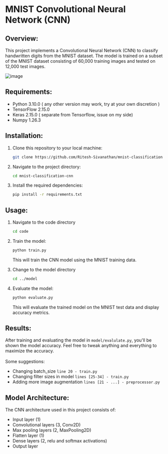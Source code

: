 # MNIST Convolutional Neural Network (CNN)

## Overview:
This project implements a Convolutional Neural Network (CNN) to classify handwritten digits from the MNIST dataset. The model is trained on a subset of the MNIST dataset consisting of 60,000 training images and tested on 12,000 test images.

![image](https://github.com/Ritesh-Sivanathan/mnist-classification-cnn/assets/82885975/6a832b65-f7a0-4f91-b9a9-12a790ec72db)

## Requirements:
- Python 3.10.0 ( any other version may work, try at your own discretion )
- TensorFlow 2.15.0
- Keras 2.15.0 ( separate from Tensorflow, issue on my side)
- Numpy 1.26.3
  
## Installation:
1. Clone this repository to your local machine:
    ```bash
    git clone https://github.com/Ritesh-Sivanathan/mnist-classification-cnn.git
    ```

2. Navigate to the project directory:
    ```bash
    cd mnist-classification-cnn
    ```

3. Install the required dependencies:
    ```bash
    pip install -r requirements.txt
    ```

## Usage:

1. Navigate to the code directory
   ```bash
   cd code
   ```

2. Train the model:
    ```bash
    python train.py
    ```
   This will train the CNN model using the MNIST training data.

3. Change to the model directory
   ```bash
   cd ../model
   ```

3. Evaluate the model:
    ```bash
    python evaluate.py
    ```
   This will evaluate the trained model on the MNIST test data and display accuracy metrics.

## Results:
After training and evaluating the model in `model/evalulate.py`, you'll be shown the model accuracy. Feel free to tweak anything and everything to maximize the accuracy.
<br><br> Some suggestions:
- Changing batch_size `line 20 - train.py`
- Changing filter sizes in model `lines [25-34] - train.py`
- Adding more image augmentation `lines [21 - ...] - preprocessor.py`

## Model Architecture:
The CNN architecture used in this project consists of:
- Input layer (1)
- Convolutional layers (3, Conv2D)
- Max pooling layers (2, MaxPooling2D)
- Flatten layer (1)
- Dense layers (2, relu and softmax activations)
- Output layer
